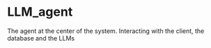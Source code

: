 # LLM_agent
The agent at the center of the system. Interacting with the client, the database and the LLMs
